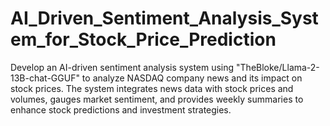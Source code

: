 # AI_Driven_Sentiment_Analysis_System_for_Stock_Price_Prediction
Develop an AI-driven sentiment analysis system using "TheBloke/Llama-2-13B-chat-GGUF" to analyze NASDAQ company news and its impact on stock prices. The system integrates news data with stock prices and volumes, gauges market sentiment, and provides weekly summaries to enhance stock predictions and investment strategies.
